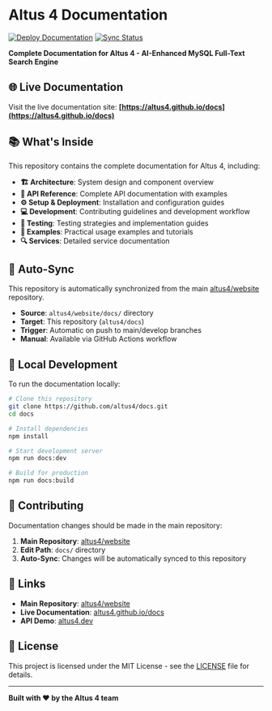 # Altus 4 Documentation

[![Deploy Documentation](https://github.com/altus4/docs/actions/workflows/deploy.yml/badge.svg)](https://github.com/altus4/docs/actions/workflows/deploy.yml)
[![Sync Status](https://github.com/altus4/website/actions/workflows/sync-docs.yml/badge.svg)](https://github.com/altus4/website/actions/workflows/sync-docs.yml)

**Complete Documentation for Altus 4 - AI-Enhanced MySQL Full-Text Search Engine**

## 🌐 Live Documentation

Visit the live documentation site: **[https://altus4.github.io/docs](https://altus4.github.io/docs)**

## 📚 What's Inside

This repository contains the complete documentation for Altus 4, including:

- **🏗️ Architecture**: System design and component overview
- **🔧 API Reference**: Complete API documentation with examples
- **⚙️ Setup & Deployment**: Installation and configuration guides
- **💻 Development**: Contributing guidelines and development workflow
- **🧪 Testing**: Testing strategies and implementation guides
- **📖 Examples**: Practical usage examples and tutorials
- **🔍 Services**: Detailed service documentation

## 🔄 Auto-Sync

This repository is automatically synchronized from the main [altus4/website](https://github.com/altus4/website) repository. 

- **Source**: `altus4/website/docs/` directory
- **Target**: This repository (`altus4/docs`)
- **Trigger**: Automatic on push to main/develop branches
- **Manual**: Available via GitHub Actions workflow

## 🚀 Local Development

To run the documentation locally:

```bash
# Clone this repository
git clone https://github.com/altus4/docs.git
cd docs

# Install dependencies
npm install

# Start development server
npm run docs:dev

# Build for production
npm run docs:build
```

## 📝 Contributing

Documentation changes should be made in the main repository:

1. **Main Repository**: [altus4/website](https://github.com/altus4/website)
2. **Edit Path**: `docs/` directory
3. **Auto-Sync**: Changes will be automatically synced to this repository

## 🔗 Links

- **Main Repository**: [altus4/website](https://github.com/altus4/website)
- **Live Documentation**: [altus4.github.io/docs](https://altus4.github.io/docs)
- **API Demo**: [altus4.dev](https://altus4.dev)

## 📄 License

This project is licensed under the MIT License - see the [LICENSE](LICENSE) file for details.

---

**Built with ❤️ by the Altus 4 team**
